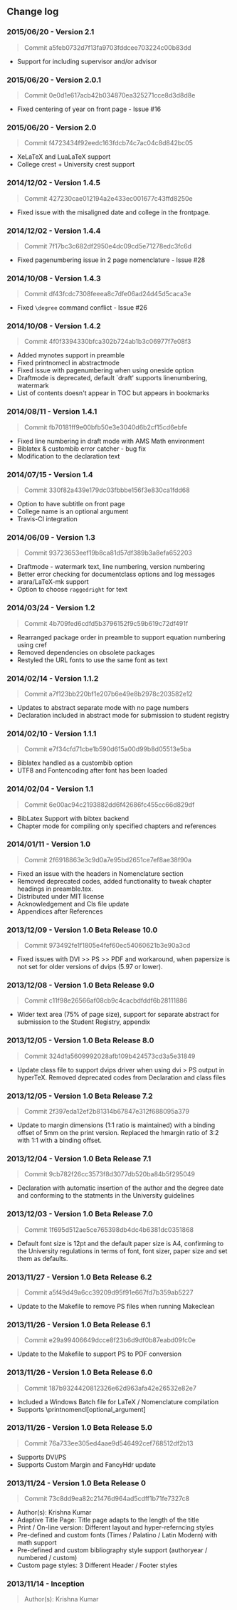 ## Change log
### 2015/06/20 - Version 2.1
> Commit a5feb0732d7f13fa9703fddcee703224c00b83dd
*   Support for including supervisor and/or advisor

### 2015/06/20 - Version 2.0.1
> Commit 0e0d1e617acb42b034870ea325271cce8d3d8d8e
*   Fixed centering of year on front page - Issue #16

### 2015/06/20 - Version 2.0
> Commit f4723434f92eedc163fdcb74c7ac04c8d842bc05
*   XeLaTeX and LuaLaTeX support
*   College crest + University crest support

### 2014/12/02 - Version 1.4.5
> Commit 427230cae012194a2e433ec001677c43ffd8250e
*   Fixed issue with the misaligned date and college in the frontpage.

### 2014/12/02 - Version 1.4.4
> Commit 7f17bc3c682df2950e4dc09cd5e71278edc3fc6d
*   Fixed pagenumbering issue in 2 page nomenclature - Issue #28

### 2014/10/08 - Version 1.4.3
> Commit df43fcdc7308feeea8c7dfe06ad24d45d5caca3e
*   Fixed `\degree` command conflict - Issue #26

### 2014/10/08 - Version 1.4.2
> Commit 4f0f3394330bfca302b724ab1b3c06977f7e08f3
*   Added mynotes support in preamble
*   Fixed printnomecl in abstractmode
*   Fixed issue with pagenumbering when using oneside option
*   Draftmode is deprecated, default `draft' supports linenumbering, watermark
*   List of contents doesn't appear in TOC but appears in bookmarks

### 2014/08/11 - Version 1.4.1
> Commit fb70181ff9e00bfb50e3e3040d6b2cf15cd6ebfe
*   Fixed line numbering in draft mode with AMS Math environment
*   Biblatex & custombib error catcher - bug fix
*   Modification to the declaration text

### 2014/07/15 - Version 1.4
> Commit 330f82a439e179dc03fbbbe156f3e830ca1fdd68
*   Option to have subtitle on front page
*   College name is an optional argument
*   Travis-CI integration

### 2014/06/09 - Version 1.3
> Commit 93723653eef19b8ca81d57df389b3a8efa652203
*   Draftmode - watermark text, line numbering, version numbering
*   Better error checking for documentclass options and log messages
*   arara/LaTeX-mk support
*   Option to choose `raggedright` for text

### 2014/03/24 - Version 1.2
> Commit 4b709fed6cdfd5b3796152f9c59b619c72df491f
*   Rearranged package order in preamble to support equation numbering using cref
*   Removed dependencies on obsolete packages
*   Restyled the URL fonts to use the same font as text

### 2014/02/14 - Version 1.1.2
> Commit a7f123bb220bf1e207b6e49e8b2978c203582e12
*   Updates to abstract separate mode with no page numbers
*   Declaration included in abstract mode for submission to student registry

### 2014/02/10 - Version 1.1.1
> Commit e7f34cfd71cbe1b590d615a00d99b8d05513e5ba
*   Biblatex handled as a custombib option
*   UTF8 and Fontencoding after font has been loaded

### 2014/02/04 - Version 1.1
> Commit 6e00ac94c2193882dd6f42686fc455cc66d829df
*   BibLatex Support with bibtex backend
*   Chapter mode for compiling only specified chapters and references

### 2014/01/11 - Version 1.0
> Commit 2f6918863e3c9d0a7e95bd2651ce7ef8ae38f90a
*   Fixed an issue with the headers in Nomenclature section
*   Removed deprecated codes, added functionality to tweak chapter headings in preamble.tex.
*   Distributed under MIT license
*   Acknowledgement and Cls file update
*   Appendices after References

### 2013/12/09 - Version 1.0 Beta Release 10.0
> Commit 973492fe1f1805e4fef60ec54060621b3e90a3cd
*   Fixed issues with DVI >> PS >> PDF and workaround, when papersize is not set for older versions of dvips (5.97 or lower).

### 2013/12/08 - Version 1.0 Beta Release 9.0
> Commit c11f98e26566af08cb9c4cacbdfddf6b28111886
*   Wider text area (75% of page size), support for separate abstract for submission to the Student Registry, appendix

### 2013/12/05 - Version 1.0 Beta Release 8.0
> Commit 324d1a5609992028afb109b424573cd3a5e31849
*   Update class file to support dvips driver when using dvi > PS output in hyperTeX. Removed deprecated codes from Declaration and class files

### 2013/12/05 - Version 1.0 Beta Release 7.2
> Commit 2f397eda12ef2b81314b67847e312f688095a379
*   Update to margin dimensions (1:1 ratio is maintained) with a binding offset of 5mm on the print version. Replaced the hmargin ratio of 3:2 with 1:1 with a binding offset.

### 2013/12/04 - Version 1.0 Beta Release 7.1
> Commit 9cb782f26cc3573f8d3077db520ba84b5f295049
*   Declaration with automatic insertion of the author and the degree date and conforming to the statments in the University guidelines

### 2013/12/03 - Version 1.0 Beta Release 7.0
> Commit 1f695d512ae5ce765398db4dc4b6381dc0351868
*   Default font size is 12pt and the default paper size is A4, confirming to the University regulations in terms of font, font sizer, paper size and set them as defaults.

### 2013/11/27 - Version 1.0 Beta Release 6.2
> Commit a5f49d49a6cc39209d95f91e667fd7b359ab5227
*   Update to the Makefile to remove PS files when running Makeclean

### 2013/11/26 - Version 1.0 Beta Release 6.1
> Commit e29a99406649dcce8f23b6d9df0b87eabd09fc0e
*   Update to the Makefile to support PS to PDF conversion

### 2013/11/26 - Version 1.0 Beta Release 6.0
> Commit 187b9324420812326e62d963afa42e26532e82e7
*   Included a Windows Batch file for LaTeX / Nomenclature compilation
*   Supports \printnomencl[optional_argument]

### 2013/11/26 - Version 1.0 Beta Release 5.0
> Commit 76a733ee305ed4aae9d546492cef768512df2b13
*   Supports DVI/PS
*   Supports Custom Margin and FancyHdr update

### 2013/11/24 - Version 1.0 Beta Release 0
> Commit 73c8dd9ea82c21476d964ad5cdff1b71fe7327c8
*   Author(s): Krishna Kumar
*   Adaptive Title Page: Title page adapts to the length of the title
*   Print / On-line version: Different layout and hyper-referncing styles
*   Pre-defined and custom fonts (Times / Palatino / Latin Modern) with math support
*   Pre-defined and custom bibliography style support (authoryear / numbered / custom)
*   Custom page styles: 3 Different Header / Footer styles

### 2013/11/14 - Inception
> Author(s): Krishna Kumar
